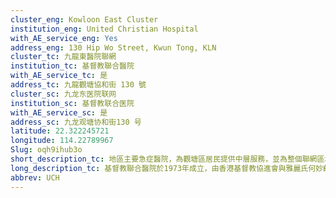 ```yaml
---
cluster_eng: Kowloon East Cluster
institution_eng: United Christian Hospital
with_AE_service_eng: Yes
address_eng: 130 Hip Wo Street, Kwun Tong, KLN
cluster_tc: 九龍東醫院聯網
institution_tc: 基督教聯合醫院
with_AE_service_tc: 是
address_tc: 九龍觀塘協和街 130 號
cluster_sc: 九龙东医院联网
institution_sc: 基督教联合医院
with_AE_service_sc: 是
address_sc: 九龙观塘协和街130 号
latitude: 22.322245721
longitude: 114.22789967
Slug: oqh9ihub3o
short_description_tc: 地區主要急症醫院，為觀塘區居民提供中層服務，並為整個聯網區域提供第三層服務。
long_description_tc: 基督教聯合醫院於1973年成立，由香港基督教協進會與雅麗氏何妙齡那打素醫院合作創建。基督教聯合醫院是一間全科急症醫院，為東九龍區的人口提供住院、日間醫院、門診和社區護理服務。此外，醫院亦管理五所東九龍區普通科門診診所、容鳳書紀念中心的老人科日間醫院、物理治療、精神科及放射診斷服務，以及茶果嶺道尤德夫人分科診療所的職業治療服務和藥房服務。醫院同時是香港中文大學那打素護理學院、其他本地大學學位護士學生及大學醫科學生與專職醫療學系學生的教學醫院。\n\n醫院著重提供以社區為本的服務及與社區合作，促進「無牆醫院」的概念。有關計劃包括社康護理服務、義工服務和老人及精神科外展隊。早於70年代初，社康護理服務及義工服務已在醫院開創。
abbrev: UCH
---
```

